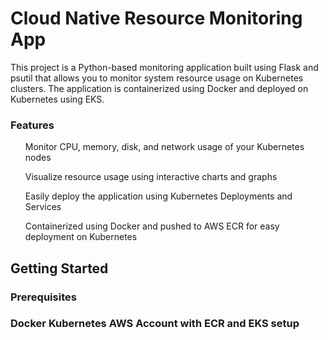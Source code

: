# Cloud Native Resource Monitoring App
 This project is a Python-based monitoring application built using Flask and psutil that allows you to monitor system resource usage on Kubernetes clusters. The application is containerized using Docker and deployed on Kubernetes using EKS.</p>

<h3>Features</h3>

<ul>

Monitor CPU, memory, disk, and network usage of your Kubernetes nodes

Visualize resource usage using interactive charts and graphs

Easily deploy the application using Kubernetes Deployments and Services

Containerized using Docker and pushed to AWS ECR for easy deployment on Kubernetes
</ul>

<h2>Getting Started</h2>
<h3>Prerequisites<h3>
Docker
Kubernetes
AWS Account with ECR and EKS setup
